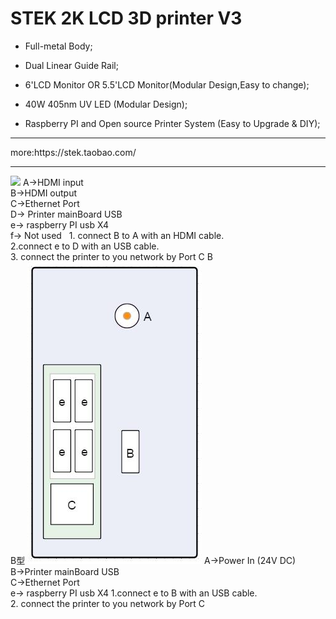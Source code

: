 
STEK 2K LCD 3D printer V3
===
<ul>
<li>Full-metal Body;</li>
</ul>
<ul>
<li>Dual Linear Guide Rail;</li>
</ul>
<ul>
<li>6'LCD Monitor OR 5.5'LCD Monitor(Modular Design,Easy to change);</li>
</ul>
<ul>
<li>40W 405nm UV LED (Modular Design);</li>
</ul>
<ul>
<li>Raspberry PI and Open source Printer System (Easy to Upgrade & DIY);</li>
</ul>
<hr>
more:https://stek.taobao.com/ 
<hr>
<img src="https://raw.githubusercontent.com/stekstudio/stek_LCD_3D_printer/master/xCubeV3/v3_jpg.png:>
<hr>        
How to connect the printer  (如何接连打印机)
==

<table>
<thead>  
 <tr>
<td>Model<br>(型号)</td>
<td>Port(图示) </td>
<td>instructions(说明)</td>
<td>connection(接线)</td>
</tr> 
 </thead>  
<tbody>  
<tr>
<td>A <br>   A型</td>
<td> <img src="https://github.com/stekstudio/stek_LCD_3D_printer/blob/master/xCubeV3/V3a_connection.jpg"></td>
<td>A->HDMI input <br> B->HDMI output <br> C->Ethernet Port <br> D-> Printer mainBoard USB <br> e-> raspberry PI usb X4 <br> f-> Not used  </td>
<td>1. connect B to A with an HDMI cable.<br> 2.connect e to D with an USB cable. <br> 3. connect the printer to you network by Port C </td>
</tr>
<tr>
<td>B <br>   B型</td>
<td><img src="https://github.com/stekstudio/stek_LCD_3D_printer/blob/master/xCubeV3/V3b_connection.jpg"></td>
<td>A->Power In (24V DC) <br> B->Printer mainBoard USB <br> C->Ethernet Port<br> e-> raspberry PI usb X4 </td>
<td>1.connect e to B with an USB cable.<br> 2. connect the printer to you network by Port C</td>
</tr>

</tbody>
</table>
